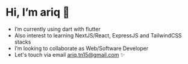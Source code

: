 # Hi, I’m ariq 👋
<!-- - I’m interested in Full Stack Developer  -->
- I’m currently using dart with flutter
- Also interest to learning NextJS/React, ExpressJS and TailwindCSS stacks
- I’m looking to collaborate as Web/Software Developer
- Let's touch via email ariq.tn15@gmail.com ✨

<!---
ariqtb/ariqtb is a ✨ special ✨ repository because its `README.md` (this file) appears on your GitHub profile.
You can click the Preview link to take a look at your changes.
--->
